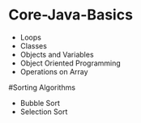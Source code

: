 # Core-Java-Basics
* Loops
* Classes
* Objects and Variables
* Object Oriented Programming
* Operations on Array

#Sorting Algorithms
* Bubble Sort
* Selection Sort
